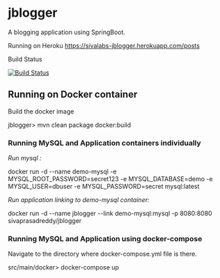 # jblogger
A blogging application using SpringBoot.

Running on Heroku https://sivalabs-jblogger.herokuapp.com/posts

Build Status

[![Build Status](https://travis-ci.org/sivaprasadreddy/jblogger.svg?branch=master)](https://travis-ci.org/sivaprasadreddy/jblogger)



## Running on Docker container

Build the docker image

jblogger> mvn clean package docker:build

### Running MySQL and Application containers individually


*Run mysql :*

docker run -d --name demo-mysql -e MYSQL_ROOT_PASSWORD=secret123 -e MYSQL_DATABASE=demo -e MYSQL_USER=dbuser -e MYSQL_PASSWORD=secret mysql:latest

*Run application linking to demo-mysql container:*

docker run -d --name jblogger --link demo-mysql:mysql -p 8080:8080 sivaprasadreddy/jblogger


### Running MySQL and Application using docker-compose

Navigate to the directory where docker-compose.yml file is there.

src/main/docker> docker-compose up